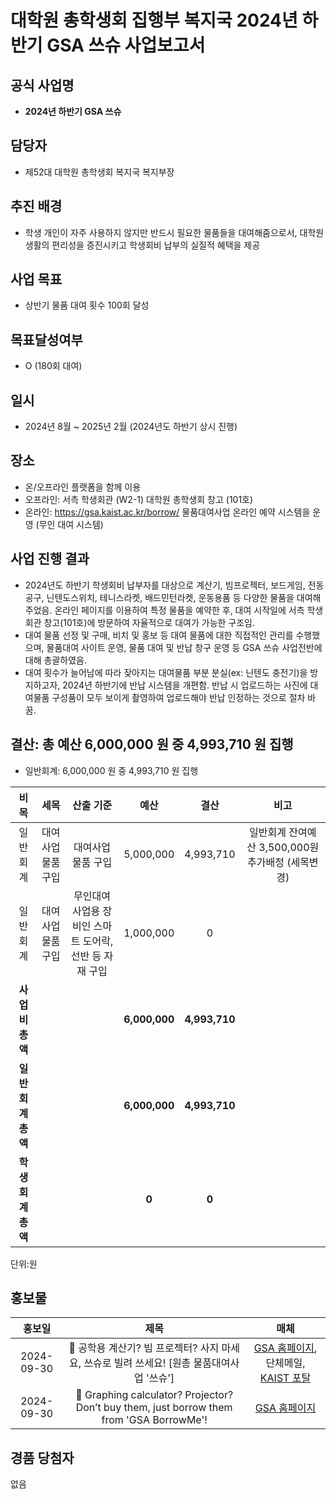 대학원 총학생회 집행부 복지국 2024년 하반기 GSA 쓰슈 사업보고서
===

## 공식 사업명
- **2024년 하반기 GSA 쓰슈**

## 담당자
- 제52대 대학원 총학생회 복지국 복지부장


## 추진 배경
- 학생 개인이 자주 사용하지 않지만 반드시 필요한 물품들을 대여해줌으로서, 대학원 생활의 편리성을 증진시키고 학생회비 납부의 실질적 혜택을 제공


## 사업 목표
- 상반기 물품 대여 횟수 100회 달성

## 목표달성여부
- O (180회 대여)

  
## 일시
- 2024년 8월 ~ 2025년 2월 (2024년도 하반기 상시 진행)

  
## 장소
- 온/오프라인 플랫폼을 함께 이용
- 오프라인: 서측 학생회관 (W2-1) 대학원 총학생회 창고 (101호)
- 온라인: https://gsa.kaist.ac.kr/borrow/ 물품대여사업 온라인 예약 시스템을 운영 (무인 대여 시스템)


## 사업 진행 결과
- 2024년도 하반기 학생회비 납부자를 대상으로 계산기, 빔프로젝터, 보드게임, 전동공구, 닌텐도스위치, 테니스라켓, 배드민턴라켓, 운동용품 등 다양한 물품을 대여해 주었음. 온라인 페이지를 이용하여 특정 물품을 예약한 후, 대여 시작일에 서측 학생회관 창고(101호)에 방문하여 자율적으로 대여가 가능한 구조임.
- 대여 물품 선정 및 구매, 비치 및 홍보 등 대여 물품에 대한 직접적인 관리를 수행했으며, 물품대여 사이트 운영, 물품 대여 및 반납 창구 운영 등 GSA 쓰슈 사업전반에 대해 총괄하였음.
- 대여 횟수가 늘어남에 따라 잦아지는 대여물품 부분 분실(ex: 닌텐도 충전기)을 방지하고자, 2024년 하반기에 반납 시스템을 개편함. 반납 시 업로드하는 사진에 대여물품 구성품이 모두 보이게 촬영하여 업로드해야 반납 인정하는 것으로 절차 바꿈.

  
## 결산: 총 예산 6,000,000 원 중 4,993,710 원 집행

  
- 일반회계: 6,000,000 원 중 4,993,710 원 집행

  

| **비목** | **세목** | **산출 기준** | **예산** | **결산** |**비고**|
|:----------:|:------------:|:--------:|:--------:|:--------:|:-----:|
|일반회계| 대여사업 물품 구입 | 대여사업 물품 구입 | 5,000,000 | 4,993,710 | 일반회계 잔여예산 3,500,000원 추가배정 (세목변경) |
|일반회계| 대여사업 물품 구입 | 무인대여 사업용 장비인 스마트 도어락, 선반 등 자재 구입 | 1,000,000 | 0 |  |
| **사업비 총액** | | | **6,000,000** | **4,993,710** | | |
| **일반회계 총액** | | | **6,000,000** | **4,993,710** | | |
| **학생회계 총액** | | |**0** | **0** | |

  

단위:원


## 홍보물

| **홍보일** | **제목** | **매체** |
|:----------:|:------------:|:-------:|
|2024-09-30|🙋 공학용 계산기? 빔 프로젝터? 사지 마세요, 쓰슈로 빌려 쓰세요! [원총 물품대여사업 '쓰슈']|[GSA 홈페이지](https://gsa.kaist.ac.kr/notice/253554?page=3), 단체메일, [KAIST 포탈]([https://portal.kaist.ac.kr/kaist/portal/board/ntc/0](https://portal.kaist.ac.kr/kaist/portal/board/ntc/0))
|2024-09-30|🙋 Graphing calculator? Projector? Don’t buy them, just borrow them from 'GSA BorrowMe'!|[GSA 홈페이지](https://gsa.kaist.ac.kr/notice/253558?page=3)


## 경품 당첨자

없음

